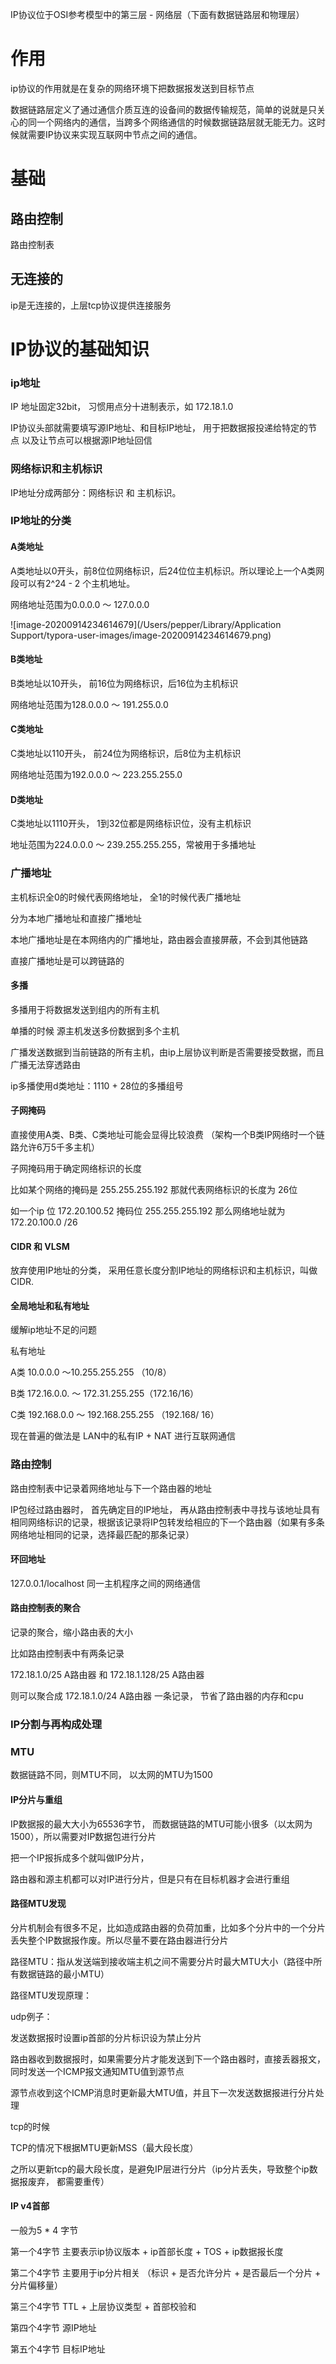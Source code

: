 IP协议位于OSI参考模型中的第三层 - 网络层（下面有数据链路层和物理层）

# 作用

ip协议的作用就是在复杂的网络环境下把数据报发送到目标节点

数据链路层定义了通过通信介质互连的设备间的数据传输规范，简单的说就是只关心的同一个网络内的通信，当跨多个网络通信的时候数据链路层就无能无力。这时候就需要IP协议来实现互联网中节点之间的通信。

# 基础

## 路由控制

路由控制表

## 无连接的

ip是无连接的，上层tcp协议提供连接服务



# IP协议的基础知识

### ip地址

IP 地址固定32bit， 习惯用点分十进制表示，如 172.18.1.0

IP协议头部就需要填写源IP地址、和目标IP地址， 用于把数据报投递给特定的节点 以及让节点可以根据源IP地址回信

### 网络标识和主机标识

IP地址分成两部分：网络标识 和 主机标识。

### IP地址的分类

#### A类地址

A类地址以0开头，前8位位网络标识，后24位位主机标识。所以理论上一个A类网段可以有2^24 - 2 个主机地址。

网络地址范围为0.0.0.0 ～ 127.0.0.0

![image-20200914234614679](/Users/pepper/Library/Application Support/typora-user-images/image-20200914234614679.png)

#### B类地址

B类地址以10开头， 前16位为网络标识，后16位为主机标识

网络地址范围为128.0.0.0 ～ 191.255.0.0

#### C类地址

C类地址以110开头， 前24位为网络标识，后8位为主机标识

网络地址范围为192.0.0.0 ～ 223.255.255.0

#### D类地址

C类地址以1110开头， 1到32位都是网络标识位，没有主机标识

地址范围为224.0.0.0 ～ 239.255.255.255，常被用于多播地址

### 广播地址

主机标识全0的时候代表网络地址， 全1的时候代表广播地址

分为本地广播地址和直接广播地址

本地广播地址是在本网络内的广播地址，路由器会直接屏蔽，不会到其他链路

直接广播地址是可以跨链路的

#### 多播

多播用于将数据发送到组内的所有主机

单播的时候 源主机发送多份数据到多个主机

广播发送数据到当前链路的所有主机，由ip上层协议判断是否需要接受数据，而且广播无法穿透路由

ip多播使用d类地址：1110 + 28位的多播组号

#### 子网掩码

直接使用A类、B类、C类地址可能会显得比较浪费 （架构一个B类IP网络时一个链路允许6万5千多主机）

子网掩码用于确定网络标识的长度

比如某个网络的掩码是 255.255.255.192 那就代表网络标识的长度为 26位

如一个ip 位 172.20.100.52 掩码位  255.255.255.192 那么网络地址就为 172.20.100.0 /26 

#### CIDR 和 VLSM

放弃使用IP地址的分类， 采用任意长度分割IP地址的网络标识和主机标识，叫做CIDR.

#### 全局地址和私有地址

缓解ip地址不足的问题

私有地址

A类 10.0.0.0 ～10.255.255.255 （10/8）

B类 172.16.0.0. ～ 172.31.255.255（172.16/16）

C类 192.168.0.0 ～ 192.168.255.255 （192.168/ 16）

现在普遍的做法是 LAN中的私有IP + NAT 进行互联网通信

### 路由控制

路由控制表中记录着网络地址与下一个路由器的地址

IP包经过路由器时， 首先确定目的IP地址， 再从路由控制表中寻找与该地址具有相同网络标识的记录，根据该记录将IP包转发给相应的下一个路由器（如果有多条网络地址相同的记录，选择最匹配的那条记录）

#### 环回地址

127.0.0.1/localhost 同一主机程序之间的网络通信

#### 路由控制表的聚合

记录的聚合，缩小路由表的大小

比如路由控制表中有两条记录 

172.18.1.0/25  A路由器 和 172.18.1.128/25 A路由器  

则可以聚合成  172.18.1.0/24 A路由器 一条记录， 节省了路由器的内存和cpu

### IP分割与再构成处理

### MTU

数据链路不同，则MTU不同， 以太网的MTU为1500

#### IP分片与重组

IP数据报的最大大小为65536字节， 而数据链路的MTU可能小很多（以太网为1500），所以需要对IP数据包进行分片

把一个IP报拆成多个就叫做IP分片，

路由器和源主机都可以对IP进行分片，但是只有在目标机器才会进行重组

#### 路径MTU发现

分片机制会有很多不足，比如造成路由器的负荷加重，比如多个分片中的一个分片丢失整个IP数据报作废。所以尽量不要在路由器进行分片

路径MTU：指从发送端到接收端主机之间不需要分片时最大MTU大小（路径中所有数据链路的最小MTU）

路径MTU发现原理：

udp例子：

发送数据报时设置ip首部的分片标识设为禁止分片

路由器收到数据报时，如果需要分片才能发送到下一个路由器时，直接丢器报文，同时发送一个ICMP报文通知MTU值到源节点

源节点收到这个ICMP消息时更新最大MTU值，并且下一次发送数据报进行分片处理

tcp的时候

TCP的情况下根据MTU更新MSS（最大段长度）

之所以更新tcp的最大段长度，是避免IP层进行分片（ip分片丢失，导致整个ip数据报废弃， 都需要重传）

#### IP v4首部

一般为5 * 4 字节

第一个4字节 主要表示ip协议版本 + ip首部长度 + TOS + ip数据报长度

第二个4字节 主要用于ip分片相关 （标识 + 是否允许分片 + 是否最后一个分片 + 分片偏移量）

第三个4字节 TTL + 上层协议类型 + 首部校验和

第四个4字节 源IP地址

第五个4字节 目标IP地址





































